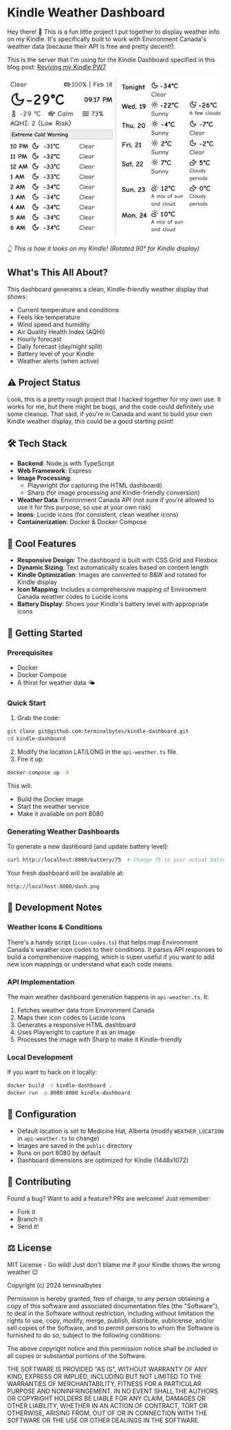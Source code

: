# Kindle Weather Dashboard

Hey there! 👋 This is a fun little project I put together to display weather info on my Kindle. It's specifically built to work with Environment Canada's weather data (because their API is free and pretty decent!).

This is the server that I'm using for the Kindle Dashboard specified in this blog post: [Reviving my Kindle PW7](https://terminalbytes.com/reviving-kindle-paperwhite-7th-gen/)

![Kindle Weather Dashboard](public/dash.png)

*👆 This is how it looks on my Kindle! (Rotated 90° for Kindle display)*

## What's This All About?

This dashboard generates a clean, Kindle-friendly weather display that shows:
- Current temperature and conditions
- Feels like temperature
- Wind speed and humidity
- Air Quality Health Index (AQHI)
- Hourly forecast
- Daily forecast (day/night split)
- Battery level of your Kindle
- Weather alerts (when active)

## ⚠️ Project Status

Look, this is a pretty rough project that I hacked together for my own use. It works for me, but there might be bugs, and the code could definitely use some cleanup. That said, if you're in Canada and want to build your own Kindle weather display, this could be a good starting point!

## 🛠️ Tech Stack

- **Backend**: Node.js with TypeScript
- **Web Framework**: Express
- **Image Processing**: 
  - Playwright (for capturing the HTML dashboard)
  - Sharp (for image processing and Kindle-friendly conversion)
- **Weather Data**: Environment Canada API (not sure if you're allowed to use it for this purpose, so use at your own risk)
- **Icons**: Lucide icons (for consistent, clean weather icons)
- **Containerization**: Docker & Docker Compose

## 🎨 Cool Features

- **Responsive Design**: The dashboard is built with CSS Grid and Flexbox
- **Dynamic Sizing**: Text automatically scales based on content length
- **Kindle Optimization**: Images are converted to B&W and rotated for Kindle display
- **Icon Mapping**: Includes a comprehensive mapping of Environment Canada weather codes to Lucide icons
- **Battery Display**: Shows your Kindle's battery level with appropriate icons

## 🚀 Getting Started

### Prerequisites

- Docker
- Docker Compose
- A thirst for weather data 🌤️

### Quick Start

1. Grab the code:
```bash
git clone git@github.com:terminalbytes/kindle-dashboard.git
cd kindle-dashboard
```
2. Modify the location LAT/LONG in the `api-weather.ts` file.
3. Fire it up:
```bash
docker-compose up -d
```

This will:
- Build the Docker image
- Start the weather service
- Make it available on port 8080

### Generating Weather Dashboards

To generate a new dashboard (and update battery level):

```bash
curl http://localhost:8080/battery/75  # Change 75 to your actual battery percentage
```

Your fresh dashboard will be available at:
```
http://localhost:8080/dash.png
```

## 🔧 Development Notes

### Weather Icons & Conditions

There's a handy script (`icon-codes.ts`) that helps map Environment Canada's weather icon codes to their conditions. It parses API responses to build a comprehensive mapping, which is super useful if you want to add new icon mappings or understand what each code means.

### API Implementation

The main weather dashboard generation happens in `api-weather.ts`. It:
1. Fetches weather data from Environment Canada
2. Maps their icon codes to Lucide icons
3. Generates a responsive HTML dashboard
4. Uses Playwright to capture it as an image
5. Processes the image with Sharp to make it Kindle-friendly

### Local Development

If you want to hack on it locally:

```bash
docker build -t kindle-dashboard .
docker run -p 8080:8080 kindle-dashboard
```

## 📝 Configuration

- Default location is set to Medicine Hat, Alberta (modify `WEATHER_LOCATION` in `api-weather.ts` to change)
- Images are saved in the `public` directory
- Runs on port 8080 by default
- Dashboard dimensions are optimized for Kindle (1448x1072)

## 🤝 Contributing

Found a bug? Want to add a feature? PRs are welcome! Just remember:
- Fork it
- Branch it
- Send it!

## ⚖️ License

MIT License - Go wild! Just don't blame me if your Kindle shows the wrong weather 😉

Copyright (c) 2024 terminalbytes

Permission is hereby granted, free of charge, to any person obtaining a copy
of this software and associated documentation files (the "Software"), to deal
in the Software without restriction, including without limitation the rights
to use, copy, modify, merge, publish, distribute, sublicense, and/or sell
copies of the Software, and to permit persons to whom the Software is
furnished to do so, subject to the following conditions:

The above copyright notice and this permission notice shall be included in all
copies or substantial portions of the Software.

THE SOFTWARE IS PROVIDED "AS IS", WITHOUT WARRANTY OF ANY KIND, EXPRESS OR
IMPLIED, INCLUDING BUT NOT LIMITED TO THE WARRANTIES OF MERCHANTABILITY,
FITNESS FOR A PARTICULAR PURPOSE AND NONINFRINGEMENT. IN NO EVENT SHALL THE
AUTHORS OR COPYRIGHT HOLDERS BE LIABLE FOR ANY CLAIM, DAMAGES OR OTHER
LIABILITY, WHETHER IN AN ACTION OF CONTRACT, TORT OR OTHERWISE, ARISING FROM,
OUT OF OR IN CONNECTION WITH THE SOFTWARE OR THE USE OR OTHER DEALINGS IN THE
SOFTWARE. 